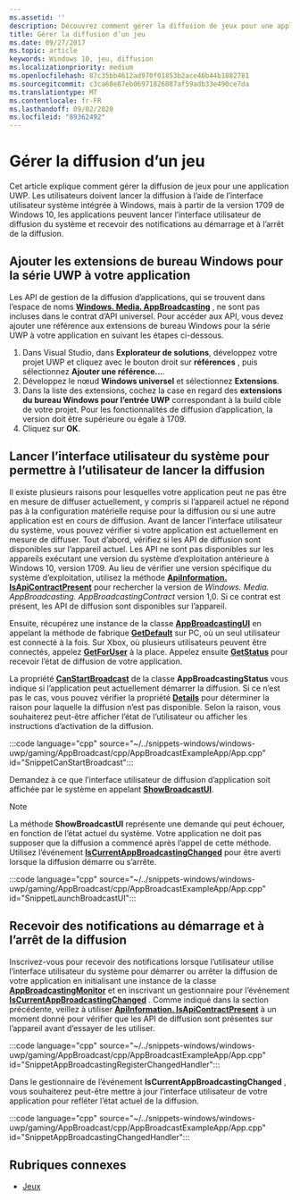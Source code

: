 ```yaml
---
ms.assetid: ''
description: Découvrez comment gérer la diffusion de jeux pour une application plateforme Windows universelle (UWP) à l’aide de l’interface utilisateur du système Windows et des extensions de bureau Windows pour UWP.
title: Gérer la diffusion d’un jeu
ms.date: 09/27/2017
ms.topic: article
keywords: Windows 10, jeu, diffusion
ms.localizationpriority: medium
ms.openlocfilehash: 87c35bb4612ad970f01853b2ace46b44b1882781
ms.sourcegitcommit: c3ca68e87eb06971826087af59adb33e490ce7da
ms.translationtype: MT
ms.contentlocale: fr-FR
ms.lasthandoff: 09/02/2020
ms.locfileid: "89362492"
---
```

# <a name="manage-game-broadcasting"></a>Gérer la diffusion d’un jeu
Cet article explique comment gérer la diffusion de jeux pour une application UWP. Les utilisateurs doivent lancer la diffusion à l’aide de l’interface utilisateur système intégrée à Windows, mais à partir de la version 1709 de Windows 10, les applications peuvent lancer l’interface utilisateur de diffusion du système et recevoir des notifications au démarrage et à l’arrêt de la diffusion.

## <a name="add-the-windows-desktop-extensions-for-the-uwp-to-your-app"></a>Ajouter les extensions de bureau Windows pour la série UWP à votre application
Les API de gestion de la diffusion d’applications, qui se trouvent dans l’espace de noms **[Windows. Media. AppBroadcasting](/uwp/api/windows.media.appbroadcasting)** , ne sont pas incluses dans le contrat d’API universel. Pour accéder aux API, vous devez ajouter une référence aux extensions de bureau Windows pour la série UWP à votre application en suivant les étapes ci-dessous.

1. Dans Visual Studio, dans **Explorateur de solutions**, développez votre projet UWP et cliquez avec le bouton droit sur **références** , puis sélectionnez **Ajouter une référence...**. 
2. Développez le nœud **Windows universel** et sélectionnez **Extensions**.
3. Dans la liste des extensions, cochez la case en regard des **extensions du bureau Windows pour l’entrée UWP** correspondant à la build cible de votre projet. Pour les fonctionnalités de diffusion d’application, la version doit être supérieure ou égale à 1709.
4. Cliquez sur **OK**.

## <a name="launch-the-system-ui-to-allow-the-user-to-initiate-broadcasting"></a>Lancer l’interface utilisateur du système pour permettre à l’utilisateur de lancer la diffusion
Il existe plusieurs raisons pour lesquelles votre application peut ne pas être en mesure de diffuser actuellement, y compris si l’appareil actuel ne répond pas à la configuration matérielle requise pour la diffusion ou si une autre application est en cours de diffusion. Avant de lancer l’interface utilisateur du système, vous pouvez vérifier si votre application est actuellement en mesure de diffuser. Tout d’abord, vérifiez si les API de diffusion sont disponibles sur l’appareil actuel. Les API ne sont pas disponibles sur les appareils exécutant une version du système d’exploitation antérieure à Windows 10, version 1709. Au lieu de vérifier une version spécifique du système d’exploitation, utilisez la méthode **[ApiInformation. IsApiContractPresent](/uwp/api/windows.foundation.metadata.apiinformation.isapicontractpresent)** pour rechercher la version de *Windows. Media. AppBroadcasting. AppBroadcastingContract* version 1,0. Si ce contrat est présent, les API de diffusion sont disponibles sur l’appareil.

Ensuite, récupérez une instance de la classe **[AppBroadcastingUI](/uwp/api/windows.media.appbroadcasting.appbroadcastingui)** en appelant la méthode de fabrique **[GetDefault](/uwp/api/windows.media.appbroadcasting.appbroadcastingui.GetDefault)** sur PC, où un seul utilisateur est connecté à la fois. Sur Xbox, où plusieurs utilisateurs peuvent être connectés, appelez **[GetForUser](/uwp/api/windows.media.appbroadcasting.appbroadcastingui.getforuser)** à la place. Appelez ensuite **[GetStatus](/uwp/api/windows.media.appbroadcasting.appbroadcastingui.GetStatus)** pour recevoir l’état de diffusion de votre application.

La propriété **[CanStartBroadcast](/uwp/api/windows.media.appbroadcasting.appbroadcastingstatus.CanStartBroadcast)** de la classe **AppBroadcastingStatus** vous indique si l’application peut actuellement démarrer la diffusion. Si ce n’est pas le cas, vous pouvez vérifier la propriété **[Details](/uwp/api/windows.media.appbroadcasting.appbroadcastingstatus.Details)** pour déterminer la raison pour laquelle la diffusion n’est pas disponible. Selon la raison, vous souhaiterez peut-être afficher l’état de l’utilisateur ou afficher les instructions d’activation de la diffusion.

:::code language="cpp" source="~/../snippets-windows/windows-uwp/gaming/AppBroadcast/cpp/AppBroadcastExampleApp/App.cpp" id="SnippetCanStartBroadcast":::

Demandez à ce que l’interface utilisateur de diffusion d’application soit affichée par le système en appelant **[ShowBroadcastUI](/uwp/api/windows.media.appbroadcasting.appbroadcastingui.ShowBroadcastUI)**.

> [!NOTE] 
> La méthode **ShowBroadcastUI** représente une demande qui peut échouer, en fonction de l’état actuel du système. Votre application ne doit pas supposer que la diffusion a commencé après l’appel de cette méthode. Utilisez l’événement **[IsCurrentAppBroadcastingChanged](/uwp/api/windows.media.appbroadcasting.appbroadcastingmonitor.IsCurrentAppBroadcastingChanged)** pour être averti lorsque la diffusion démarre ou s’arrête.

:::code language="cpp" source="~/../snippets-windows/windows-uwp/gaming/AppBroadcast/cpp/AppBroadcastExampleApp/App.cpp" id="SnippetLaunchBroadcastUI":::

## <a name="receive-notifications-when-broadcasting-starts-and-stops"></a>Recevoir des notifications au démarrage et à l’arrêt de la diffusion
Inscrivez-vous pour recevoir des notifications lorsque l’utilisateur utilise l’interface utilisateur du système pour démarrer ou arrêter la diffusion de votre application en initialisant une instance de la classe **[AppBroadcastingMonitor](/uwp/api/windows.media.appbroadcasting.appbroadcastingmonitor)** et en inscrivant un gestionnaire pour l’événement  **[IsCurrentAppBroadcastingChanged](/uwp/api/windows.media.appbroadcasting.appbroadcastingmonitor.IsCurrentAppBroadcastingChanged)** . Comme indiqué dans la section précédente, veillez à utiliser **[ApiInformation. IsApiContractPresent](/uwp/api/windows.foundation.metadata.apiinformation.isapicontractpresent)** à un moment donné pour vérifier que les API de diffusion sont présentes sur l’appareil avant d’essayer de les utiliser. 

:::code language="cpp" source="~/../snippets-windows/windows-uwp/gaming/AppBroadcast/cpp/AppBroadcastExampleApp/App.cpp" id="SnippetAppBroadcastingRegisterChangedHandler":::

Dans le gestionnaire de l’événement **IsCurrentAppBroadcastingChanged** , vous souhaiterez peut-être mettre à jour l’interface utilisateur de votre application pour refléter l’état actuel de la diffusion.

:::code language="cpp" source="~/../snippets-windows/windows-uwp/gaming/AppBroadcast/cpp/AppBroadcastExampleApp/App.cpp" id="SnippetAppBroadcastingChangedHandler":::

## <a name="related-topics"></a>Rubriques connexes

* [Jeux](index.md)

 

 
